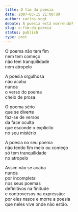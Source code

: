 ```yaml
---
title: O fim da poesia
date: 2007-03-15 21:00:00
author: carlos.vogt
debate: A poesia está morrendo?
slug: o-fim-da-poesia
status: publish 
type: post
---
```


  
O poema não tem fim  
nem tem começo  
não tem tranqüilidade  
nem atropelo  
  
A poesia orgulhosa   
não acaba  
nunca  
o verso do poema   
cheio de prosa  
  
O poema sério  
que se diverte  
faz-se de versos  
da face oculta  
que esconde o explícito  
no seu mistério  
  
A poesia no seu poema  
não tendo fim meio ou começo  
só tem tranquilidade  
no atropelo  
  
Assim não se acaba  
nunca  
por incompleta  
nos seus poemas  
definitivos na finitude  
e controversos na expressão:  
por eles nasce e morre a poesia  
que neles vive onde não estão.

